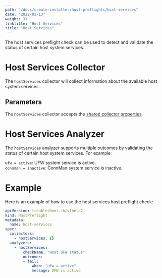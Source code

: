 ```yaml
---
path: "/docs/create-installer/host-preflights/host-services"
date: "2022-01-13"
weight: 31
linktitle: "Host Services"
title: "Host Services"
---
```

 
The host services preflight check can be used to detect and validate the status of certain host system services.

# Host Services Collector

The `hostServices` collector will collect information about the available host system services.

## Parameters

The `hostServices` collector accepts the [shared collector properties](https://troubleshoot.sh/docs/collect/collectors/#shared-properties).

# Host Services Analyzer

The `hostServices` analyzer supports multiple outcomes by validating the status of certain host system services. For example:

`ufw = active`: UFW system service is active.<br/>
`connman = inactive`: ConnMan system service is inactive.

# Example

Here is an example of how to use the host services host preflight check:

```yaml
apiVersion: troubleshoot.sh/v1beta2
kind: HostPreflight
metadata:
  name: host-services
spec:
  collectors:
    - hostServices: {}
  analyzers:
    - hostServices:
        checkName: "Host UFW status"
        outcomes:
        - fail:
            when: "ufw = active"
            message: UFW is active
```
